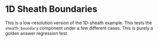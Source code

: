 # 1D Sheath Boundaries

This is a low-resolution version of the 1D-sheath example. This tests
the `sheath_boundary` component under a few different cases. This is
purely a golden answer regression test.
